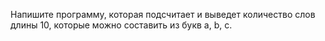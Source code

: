 Напишите программу, которая подсчитает и выведет количество слов длины 10, которые можно составить из букв a, b, c.
